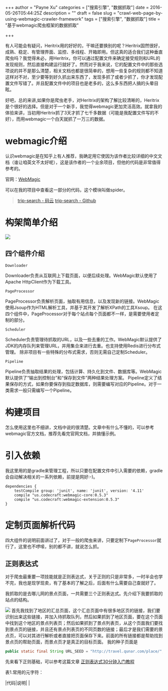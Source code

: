 +++
author = "Payne Xu"
categories = ["搜索引擎", "数据抓取"]
date = 2016-05-26T05:44:25Z
description = ""
draft = false
slug = "crawl-web-page-by-using-webmagic-crawler-framework"
tags = ["搜索引擎", "数据抓取"]
title = "基于webmagic爬虫框架的数据抓取"

+++



有人可能会有疑问，Heritrix用的好好的，干嘛还要换别的呢？Heritrix固然很好，成熟、稳定、有管理界面、监控、多线程、开箱即用。但这真的适合我们这种垂直爬虫吗？我觉得未必，用Heritrix，你可以通过配置文件来确定接受规则和URL的发现规则，然后直接构建运行就好了。然而对于我来说，它的配置文件中的那些选项说的并不是那么清楚，相关文档也都是很简单的，想用一些复杂的规则都不知道这样对不对，至少要等到好久抓出来东西了，发现多抓了或者少抓了，你才发现配置文件写错了。并且配置文件中的项目也是老多的，这么多东西把人搞的头晕目眩。

好吧，总的来讲,如果你是爬虫老手，对Heritrix的架构了解比较清晰的，Heritrix是个很好的选择。但是对于一个新手，我觉得webmagic更加灵活高效。就拿我的体验来讲，当初用Heritrix抓了3天才抓了七千多数据（可能是我配置文件写的不好），而用webmagic一个白天就抓了一万三的数据。

<!--more-->

# webmagic介绍

认识webmagic是在知乎上有人推荐，我确定用它使因为该作者比较详细的中文文档（谁让咱英文不太好呢），这是该作者的一个业余项目，但他的代码是非常值得参考的。

官网：[WebMagic](http://webmagic.io/)

可以在我的项目中查看这一部分的代码，这个模块叫做spider。
> [trip-search - 码云](http://git.oschina.net/PayneXu/trip-search/)
> [trip-search - Github](https://github.com/paynexu/trip-search)

# 构架简单介绍
![](https://storage.blog.fliaping.com/blog/14642364175906.jpg)
## 四个组件介绍
`Downloader`

Downloader负责从互联网上下载页面，以便后续处理。WebMagic默认使用了Apache HttpClient作为下载工具。

`PageProcessor`

PageProcessor负责解析页面，抽取有用信息，以及发现新的链接。WebMagic使用Jsoup作为HTML解析工具，并基于其开发了解析XPath的工具Xsoup。
在这四个组件中，PageProcessor对于每个站点每个页面都不一样，是需要使用者定制的部分。

`Scheduler`

Scheduler负责管理待抓取的URL，以及一些去重的工作。WebMagic默认提供了JDK的内存队列来管理URL，并用集合来进行去重。也支持使用Redis进行分布式管理。
除非项目有一些特殊的分布式需求，否则无需自己定制Scheduler。

`Pipeline`

Pipeline负责抽取结果的处理，包括计算、持久化到文件、数据库等。WebMagic默认提供了“输出到控制台”和“保存到文件”两种结果处理方案。
Pipeline定义了结果保存的方式，如果你要保存到指定数据库，则需要编写对应的Pipeline。对于一类需求一般只需编写一个Pipeline。

# 构建项目
怎么使用这里也不细讲，文档中说的很清楚。文章中有什么不懂的，可以参考webmagic官方文档，推荐先看完官网文档，并搞懂示例。
# 引入依赖
我这里用的是gradle来管理工程，所以只要在配置文件中引入需要的依赖，gradle会自动解决相关的一系列依赖，前提是网好:-)。

```
dependencies {
    testCompile group: 'junit', name: 'junit', version: '4.11'
    compile "us.codecraft:webmagic-core:0.5.3"
    compile "us.codecraft:webmagic-extension:0.5.3"
}
```
# 定制页面解析代码
四大组件的说明前面讲过了，对于一般的爬虫来讲，只要定制下`PageProcessor`就行了，这里也不啰嗦，别的都不讲，就说怎么抓。

## 正则表达式
对于爬虫最重要一项技能就是正则表达式，关于正则的只是非常多，一时半会也学不完，我也是现学现卖，有了基本的了解之后，后面有什么需要自己查就好了。

我抓取的是去哪儿网的景点页面，一共需要三个正则表达式。先介绍下我要抓取的站点的结构。

![](https://storage.blog.fliaping.com/blog/14642378347089.jpg)
首先我找到了地区的汇总页面，这个汇总页面中有很多地区页的链接，我们要识别出来这些链接，并加入待抓取队列，然后如果抓到了地区页面，要在这个页面中找到这个地区的景点列表页；然后如果抓到了景点列表页，从这个页面我们要找到景点页的链接，并且还有景点列表页的不同页数的链接；最后才是我们需要的景点页，可以对其进行解析或者直接把页面保存下来。前面的所有链接都是帮助找到景点页的帮助页面，而景点页才是真正的目标页面。
我的种子页面是

```java
public static final String URL_SEED = "http://travel.qunar.com/place/";
```
先来看下正则基础，可以参考这篇文章 [正则表达式30分钟入门教程](http://deerchao.net/tutorials/regex/regex.htm)

表1.常用的元字符：

|代码|说明|
|